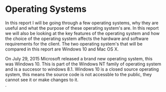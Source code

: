 # Operating Systems

In this report I will be going through a few operating systems, why they are useful and what the purpose of these operating system's are. In this report we will also be looking at the key features of the operating system and how the choice of the operating system affects the hardware and software requirements for the client. The two operating system's that will be compared in this report are Windows 10 and Mac OS X.


On July 29, 2015 Microsoft released a brand new operating system, this was Windows 10. This is part of the Windows NT family of operating system and is a succesor to windows 8.1. Windows 10 is a closed source operating system, this means the source code is not accessble to the public, they cannot see it or make changes to it.  
.  
